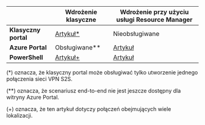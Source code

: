 |  | **Wdrożenie klasyczne**  | **Wdrożenie przy użyciu usługi Resource Manager** |
|----------------------------------------|--------------|----------------------|
| **Klasyczny portal**                     |[Artykuł*](../articles/vpn-gateway/vpn-gateway-site-to-site-create.md) |  Nieobsługiwane |
| **Azure Portal**                       | Obsługiwane**              | [Artykuł](vpn-gateway-howto-site-to-site-resource-manager-portal.md)|
| **PowerShell**               |[Artykuł+](..articles/vpn-gateway/vpn-gateway-multi-site.md)          | [Artykuł](..articles/vpn-gateway/vpn-gateway-create-site-to-site-rm-powershell.md)| 

(*) oznacza, że klasyczny portal może obsługiwać tylko utworzenie jednego połączenia sieci VPN S2S.

(**) oznacza, że scenariusz end-to-end nie jest jeszcze dostępny dla witryny Azure Portal.

(+) oznacza, że ten artykuł dotyczy połączeń obejmujących wiele lokalizacji.



<!--HONumber=Sep16_HO3-->


